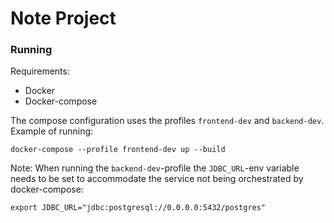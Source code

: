 # Note Project

### Running
Requirements:
 - Docker
 - Docker-compose

The compose configuration uses the profiles `frontend-dev` and `backend-dev`.
Example of running:
```
docker-compose --profile frontend-dev up --build
```
Note: When running the `backend-dev`-profile the `JDBC_URL`-env variable needs to be set to accommodate the service not being orchestrated by docker-compose:
```
export JDBC_URL="jdbc:postgresql://0.0.0.0:5432/postgres"
```